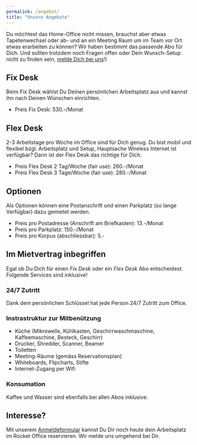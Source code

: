 ```yaml
---
permalink: /angebot/
title: "Unsere Angebote"
---
```


Du möchtest das Home-Office nicht missen, brauchst aber etwas Tapetenwechsel oder ab- und an ein Meeting Raum um im Team vor Ort etwas erarbeiten zu können? Wir haben bestimmt das passende Abo für Dich. Und sollten trotzdem noch Fragen offen oder Dein Wunsch-Setup nicht zu finden sein, [melde Dich bei uns](/kontakt/)!)

## Fix Desk

Beim Fix Desk wählst Du Deinen persönlichen Arbeitsplatz aus und kannst ihn nach Deinen Wünschen einrichten.

* Preis Fix Desk: 530.-/Monat

## Flex Desk

2-3 Arbeitstage pro Woche im Office sind für Dich genug. Du bist mobil und flexibel bzgl. Arbeitsplatz und Setup, Hauptsache Wireless Internet ist verfügbar? Dann ist der Flex Desk das richtige für Dich.

* Preis Flex Desk 2 Tag/Woche (fair use): 260.-/Monat
* Preis Flex Desk 3 Tage/Woche (fair use): 280.-/Monat

## Optionen

Als Optionen können eine Postanschrift und einen Parkplatz (so lange Verfügbar) dazu gemietet werden.

* Preis pro Postadresse (Anschrift am Briefkasten): 13.-/Monat
* Preis pro Parkplatz: 150.-/Monat
* Preis pro Korpus (abschliessbar): 5.-

## Im Mietvertrag inbegriffen

Egal ob Du Dich für einen _Fix Desk_ oder ein _Flex Desk_ Abo entscheidest. Folgende Services sind inklusive!

### 24/7 Zutritt

Dank dem persönlichen Schlüssel hat jede Person 24/7 Zutritt zum Office.

### Instrastruktur zur Mitbenützung

* Küche (Mikrowelle, Kühlkasten, Geschirrwaschmaschine, Kaffeemaschine, Besteck, Geschirr)
* Drucker, Shredder, Scanner, Beamer
* Toiletten
* Meeting-Räume (gemäss Reservationsplan)
* Whiteboards, Flipcharts, Stifte
* Internet-Zugang per Wifi

### Konsumation

Kaffee und Wasser sind ebenfalls bei allen Abos inklusive.

## Interesse?

Mit unserem [Anmeldeformular](/anmelden/) kannst Du Dir noch heute dein Arbeitsplatz im Rocket Office reservieren. Wir melde uns umgehend bei Dir.
